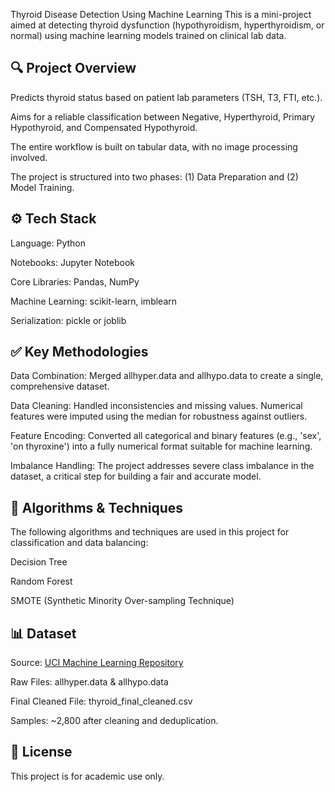 Thyroid Disease Detection Using Machine Learning
This is a mini-project aimed at detecting thyroid dysfunction (hypothyroidism, hyperthyroidism, or normal) using machine learning models trained on clinical lab data.

## 🔍 Project Overview
Predicts thyroid status based on patient lab parameters (TSH, T3, FTI, etc.).

Aims for a reliable classification between Negative, Hyperthyroid, Primary Hypothyroid, and Compensated Hypothyroid.

The entire workflow is built on tabular data, with no image processing involved.

The project is structured into two phases: (1) Data Preparation and (2) Model Training.

## ⚙️ Tech Stack
Language: Python

Notebooks: Jupyter Notebook

Core Libraries: Pandas, NumPy

Machine Learning: scikit-learn, imblearn

Serialization: pickle or joblib

## ✅ Key Methodologies
Data Combination: Merged allhyper.data and allhypo.data to create a single, comprehensive dataset.

Data Cleaning: Handled inconsistencies and missing values. Numerical features were imputed using the median for robustness against outliers.

Feature Encoding: Converted all categorical and binary features (e.g., 'sex', 'on thyroxine') into a fully numerical format suitable for machine learning.

Imbalance Handling: The project addresses severe class imbalance in the dataset, a critical step for building a fair and accurate model.

## 🤖 Algorithms & Techniques
The following algorithms and techniques are used in this project for classification and data balancing:

Decision Tree

Random Forest

SMOTE (Synthetic Minority Over-sampling Technique)

## 📊 Dataset
Source: [UCI Machine Learning Repository](https://archive.ics.uci.edu/dataset/102/thyroid+disease)

Raw Files: allhyper.data & allhypo.data

Final Cleaned File: thyroid_final_cleaned.csv

Samples: ~2,800 after cleaning and deduplication.

## 📝 License
This project is for academic use only.
